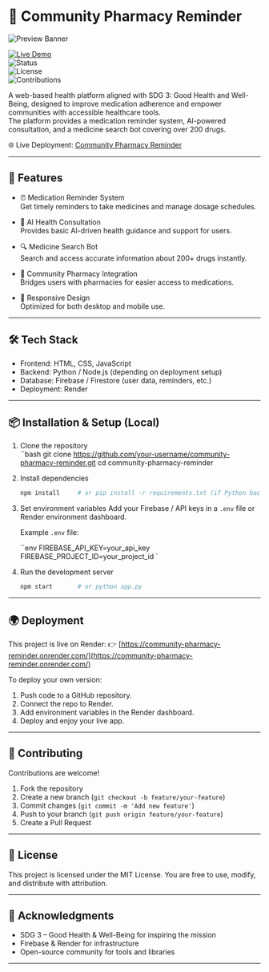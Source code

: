 # 💊 Community Pharmacy Reminder

![Preview Banner](https://i.postimg.cc/LXj4Zsc9/Screenshot-20250907-035149-Chrome.jpg)

[![Live Demo](https://img.shields.io/badge/Live%20Demo-Render-blue)](https://community-pharmacy-reminder.onrender.com/)  
![Status](https://img.shields.io/badge/Status-Live-brightgreen)  
![License](https://img.shields.io/badge/License-MIT-yellow)  
![Contributions](https://img.shields.io/badge/Contributions-Welcome-orange)  

A web-based health platform aligned with SDG 3: Good Health and Well-Being, designed to improve medication adherence and empower communities with accessible healthcare tools.  
The platform provides a medication reminder system, AI-powered consultation, and a medicine search bot covering over 200 drugs.

🌐 Live Deployment: [Community Pharmacy Reminder](https://community-pharmacy-reminder.onrender.com/)

---

## 🚀 Features

- ⏰ Medication Reminder System  
  Get timely reminders to take medicines and manage dosage schedules.

- 🤖 AI Health Consultation  
  Provides basic AI-driven health guidance and support for users.

- 🔍 Medicine Search Bot  
  Search and access accurate information about 200+ drugs instantly.

- 🏥 Community Pharmacy Integration  
  Bridges users with pharmacies for easier access to medications.

- 📱 Responsive Design  
  Optimized for both desktop and mobile use.

---

## 🛠️ Tech Stack

- Frontend: HTML, CSS, JavaScript  
- Backend: Python / Node.js (depending on deployment setup)  
- Database: Firebase / Firestore (user data, reminders, etc.)  
- Deployment: Render  

---

## 📦 Installation & Setup (Local)

1. Clone the repository  
   ``bash
   git clone https://github.com/your-username/community-pharmacy-reminder.git
   cd community-pharmacy-reminder


2. Install dependencies

   ```bash
   npm install     # or pip install -r requirements.txt (if Python backend)
   ```

3. Set environment variables
   Add your Firebase / API keys in a `.env` file or Render environment dashboard.

   Example `.env` file:

   ``env
   FIREBASE_API_KEY=your_api_key
   FIREBASE_PROJECT_ID=your_project_id
   `

4. Run the development server

   ```bash
   npm start       # or python app.py
   ```

---

## 🌍 Deployment

This project is live on Render:
👉 [https://community-pharmacy-reminder.onrender.com/](https://community-pharmacy-reminder.onrender.com/)

To deploy your own version:

1. Push code to a GitHub repository.
2. Connect the repo to Render.
3. Add environment variables in the Render dashboard.
4. Deploy and enjoy your live app.

---

## 🤝 Contributing

Contributions are welcome!

1. Fork the repository
2. Create a new branch (`git checkout -b feature/your-feature`)
3. Commit changes (`git commit -m 'Add new feature'`)
4. Push to your branch (`git push origin feature/your-feature`)
5. Create a Pull Request

---

## 📜 License

This project is licensed under the MIT License. You are free to use, modify, and distribute with attribution.

---

## 🙌 Acknowledgments

* SDG 3 – Good Health & Well-Being for inspiring the mission
* Firebase & Render for infrastructure
* Open-source community for tools and libraries

---

